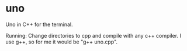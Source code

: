 # uno
Uno in C++ for the terminal.

Running:
  Change directories to cpp and compile with any c++ compiler.  I use g++, so for me it would be "g++ uno.cpp".
